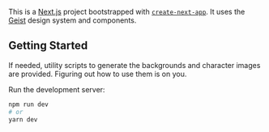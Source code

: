 This is a [Next.js](https://nextjs.org/) project bootstrapped with [`create-next-app`](https://github.com/vercel/next.js/tree/canary/packages/create-next-app).
It uses the [Geist](https://geist-ui.dev/) design system and components.

## Getting Started

If needed, utility scripts to generate the backgrounds and character images are provided. Figuring out how to use them is on you.

Run the development server:

```bash
npm run dev
# or
yarn dev
```

